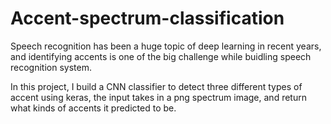 # Accent-spectrum-classification

Speech recognition has been a huge topic of deep learning in recent years, and identifying accents is one of the big challenge while buidling speech recognition system. 

In this project, I build a CNN classifier to detect three different types of accent using keras, the input takes in a png spectrum image, and return what kinds of accents it predicted to be.
